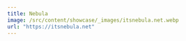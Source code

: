 ```yaml
---
title: Nebula
image: /src/content/showcase/_images/itsnebula.net.webp
url: "https://itsnebula.net"
---
```

